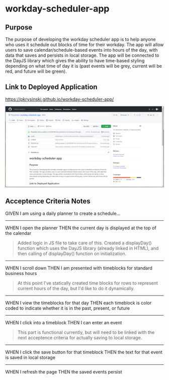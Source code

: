 # workday-scheduler-app

## Purpose

The purpose of developing the workday scheduler app is to help anyone who uses it schedule out blocks of time for their workday.  The app will allow users to save calendar/schedule-based events into hours of the day, with data that saves and persists in local storage.  The app will be connected to the DayJS library which gives the ability to have time-based styling depending on what time of day it is (past events will be grey, current will be red, and future will be green).

## Link to Deployed Application

https://pkrysinski.github.io/workday-scheduler-app/

![Alt text](https://github.com/Pkrysinski/workday-scheduler-app/blob/main/assets/images/github-screenshot.PNG)

## Acceptence Criteria Notes

GIVEN I am using a daily planner to create a schedule...

- - - - -
WHEN I open the planner
THEN the current day is displayed at the top of the calendar
>Added logic in JS file to take care of this.  Created a displayDay() function which uses the DayJS library (already linked in HTML), and then calling of displayDay() function on initialization.

- - - - -
WHEN I scroll down
THEN I am presented with timeblocks for standard business hours
>At this point I've statically created time blocks for rows to represent current hours of the day, but I'd like to do it dynamically. 

- - - - -
WHEN I view the timeblocks for that day
THEN each timeblock is color coded to indicate whether it is in the past, present, or future

- - - - -
WHEN I click into a timeblock
THEN I can enter an event
>This part is functional currently, but will need to be linked with the next acceptence criteria for actually saving to local storage. 

- - - - -
WHEN I click the save button for that timeblock
THEN the text for that event is saved in local storage

- - - - -
WHEN I refresh the page
THEN the saved events persist
